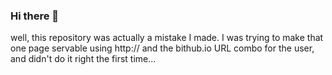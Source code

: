 ### Hi there 👋

<!--
**ad3elprz/ad3elprz** is a ✨ _special_ ✨ repository because its `README.md` (this file) appears on your GitHub profile.

Here are some ideas to get you started:

- 🔭 I’m currently working on ...
- 🌱 I’m currently learning ...
- 👯 I’m looking to collaborate on ...
- 🤔 I’m looking for help with ...
- 💬 Ask me about ...
- 📫 How to reach me: ...
- 😄 Pronouns: ...
- ⚡ Fun fact: ... I am a Katrina evacuee. Remember that? It was August 2005.
-->

well, this repository was actually a mistake I made. I was trying to make that one page servable using http:// and the bithub.io URL combo for the user, and didn't do it right the first time...
